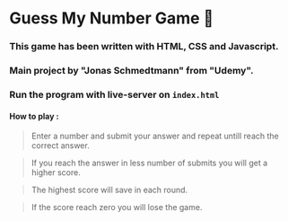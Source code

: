 # Guess My Number Game 🔢
### This game has been written with HTML, CSS and Javascript. 
### Main project by "Jonas Schmedtmann" from "Udemy". 
### Run the program with live-server on `index.html`
#### How to play : 
> Enter a number and submit your answer and repeat untill reach the correct answer.

> If you reach the answer in less number of submits you will get a higher score.

> The highest score will save in each round.

> If the score reach zero you will lose the game.
